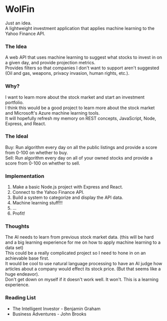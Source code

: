 # WolFin
Just an idea.  </br>
A lightweight investment application that applies machine learning to the Yahoo Finance API.  </br>


### The Idea
A web API that uses machine learning to suggest what stocks to invest in on a given day, and provide projection metrics.  </br>
Provides filters so that companies I don't want to support aren't suggested (Oil and gas, weapons, privacy invasion, human rights, etc.).  </br>


### Why?
I want to learn more about the stock market and start an investment portfolio.  </br>
I think this would be a good project to learn more about the stock market and Microsoft's Azure machine learning tools.  </br>
It will hopefully refresh my memory on REST concepts, JavaScript, Node, Express, and React.  </br>


### The Ideal
Buy: Run algorithm every day on all the public listings and provide a score from 0-100 on whether to buy.  </br>
Sell: Run algorithm every day on all of your owned stocks and provide a score from 0-100 on whether to sell.  </br>


### Implementation
1. Make a basic Node.js project with Express and React.
2. Connect to the Yahoo Finance API.
3. Build a system to categorize and display the API data.
4. Machine learning stuff!!!
5. ...
6. Profit!


### Thoughts
The AI needs to learn from previous stock market data. (this will be hard and a big learning experience for me on how to apply machine learning to a data set)  </br>
This could be a really complicated project so I need to hone in on an achievable base first.  </br>
It would be cool to use natural language processing to have an AI judge how articles about a company would effect its stock price. (But that seems like a huge endeavor).  </br>
Don't get down on myself if it doesn't work well. It won't. This is a learning experience.  </br>


### Reading List
- The Intelligent Investor - Benjamin Graham
- Business Adventures - John Brooks
